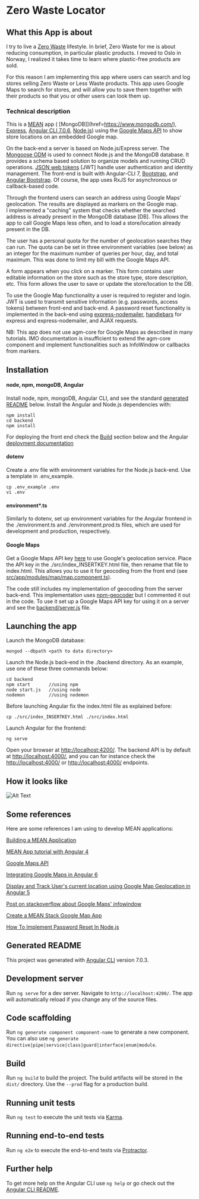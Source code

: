 # Zero Waste Locator

## What this App is about

I try to live a [Zero Waste](https://www.goingzerowaste.com/zero-waste-1/) lifestyle. In brief, Zero Waste for me is about reducing consumption, in particular plastic products. 
I moved to Oslo in Norway, I realized it takes time to learn where plastic-free products are sold. 

For this reason I am implementing this app where users can search and log stores selling Zero Waste or Less Waste products. This app uses Google Maps to search for stores, and will allow you to save them together with their products so that you or other users can look them up. 

### Technical description

This is a [MEAN](https://www.mongodb.com/) app (
[MongoDB]](href=https://www.mongodb.com/), [Express](https://expressjs.com/), [Angular CLI 7.0.6](https://angular.io/ ), [Node.js](https://nodejs.org)) using the [Google Maps API](https://cloud.google.com/maps-platform/) to show store locations on an embedded Google map. 

On the back-end a server is based on Node.js/Express server. The [Mongoose ODM](https://mongoosejs.com/) is used to connect Node.js and the MongoDB database. It provides a schema based solution to organize models and running CRUD operations. [JSON web tokens](https://jwt.io/) [JWT] handle user authentication and identity management. The front-end is built with Angular-CLI 7, [Bootstrap](https://getbootstrap.com/), and [Angular Bootstrap](https://ng-bootstrap.github.io). Of course, the app uses RxJS for asynchronous or callback-based code.  

Through the frontend users can search an address using Google Maps' geolocation. The results are displayed as markers on the Google map.  
I implemented a "caching" system that checks whether the searched address is already present in the MongoDB database [DB]. This allows the app to call Google Maps less often, and to load a store/location already present in the DB.  

The user has a personal quota for the number of geolocation searches they can run. The quota can be set in three environment variables (see below) as an integer for the maximum number of queries per hour, day, and total maximum. This was done to limit my bill with the Google Maps API. 

A form appears when you click on a marker. This form contains user editable information on the store such as the store type, store description, etc. This form allows the user to save or update the store/location to the DB. 

To use the Google Map functionality a user is required to register and login. JWT is used to transmit sensitive information (e.g. passwords, access tokens) between front-end and back-end. A password reset functionality is implemented in the back-end using [express-nodemailer](https://nodemailer.com/about/), [handlebars](https://www.npmjs.com/package/nodemailer-express-handlebars) for express and express-nodemailer, and AJAX requests.

NB: This app does not use agm-core for Google Maps as described in many tutorials. IMO documentation is insufficient to extend the agm-core component and implement functionalities such as InfoWindow or callbacks from markers.

## Installation

#### node, npm, mongoDB, Angular
Install node, npm, mongoDB, Angular CLI, and see the standard [generated README](#Generated-README) below. Install the Angular and Node.js dependencies with:

```
npm install
cd backend
npm install
```

For deploying the front end check the [Build](#Build) section below and the Angular [deployment documentation](https://angular.io/guide/deployment)

#### dotenv
Create a .env file with environment variables for the Node.js back-end. Use a template in .env_example. 

```
cp .env_example .env
vi .env
```

#### environment*.ts
Similarly to dotenv, set up environment variables for the Angular frontend in the ./environment.ts and ./environment.prod.ts files, which are used for development and production, respectively. 

#### Google Maps
Get a Google Maps API key [here](https://developers.google.com/maps/documentation/javascript/get-api-key) to use Google's geolocation service. Place the API key in the ./src/index_INSERTKEY.html file, then rename that file to index.html. This allows you to use it for geocoding from the front end (see [src/app/modules/map/map.component.ts](src/app/modules/map/map.component.ts)). 

The code still includes my implementation of geocoding from the server back-end. This implementation uses [npm-geocoder](https://www.npmjs.com/package/node-geocoder) but I commented it out in the code. To use it set up a Google Maps API key for using it on a server and see the [backend/server.js](backend/server.js) file. 

## Launching the app

Launch the MongoDB database:

```mongod --dbpath <path to data directory>```

Launch the Node.js back-end in the ./backend directory. As an example, use one of these three commands below:

```
cd backend
npm start       //using npm
node start.js   //using node
nodemon         //using nodemon
```

Before launching Angular fix the index.html file as explained before: 

```cp ./src/index_INSERTKEY.html ./src/index.html```

Launch Angular for the frontend:

```ng serve```

Open your browser at [http://localhost:4200/](http://localhost:4200/). The backend API is by default at [http://localhost:4000/](http://localhost:4000/), and you can for instance check the [http://localhost:4000/](http://localhost:4000/users) or [http://localhost:4000/](http://localhost:4000/stores) endpoints.

## How it looks like

![Alt Text](https://github.com/aless80/Zero-Waste-Locator/blob/master/img/gmaps-ng7.gif)
<!--![Alt Text](https://github.com/aless80/Zero-Waste-Locator/blob/master/img/02 - map search.png)
![Alt Text](https://github.com/aless80/Zero-Waste-Locator/blob/master/img/03 - map saved.png)
![Alt Text](https://github.com/aless80/Zero-Waste-Locator/blob/master/img/04 - profile.png)
![Alt Text](https://github.com/aless80/Zero-Waste-Locator/blob/master/img/05 - form.png)
![Alt Text](https://github.com/aless80/Zero-Waste-Locator/blob/master/img/06 - form.png)
![Alt Text](https://github.com/aless80/Zero-Waste-Locator/blob/master/img/07 - about.png)
![Alt Text](https://github.com/aless80/Zero-Waste-Locator/blob/master/img/08 - register.png)
-->
## Some references

Here are some references I am using to develop MEAN applications:  

[Building a MEAN Application](https://navakos.slab.com/public/building-a-mean-application-c9369d11?utm_source=mybridge&utm_medium=blog&utm_campaign=read_more#step-nine-adding-the-gitignore)

[MEAN App tutorial with Angular 4](https://medium.com/netscape/mean-app-tutorial-with-angular-4-part-1-18691663ea96)

[Google Maps API](https://developers.google.com/maps/documentation)

[Integrating Google Maps in Angular 6](https://medium.com/@balramchavan/integrating-google-maps-in-angular-5-ca5f68009f29)

[Display and Track User's current location using Google Map Geolocation in Angular 5](https://medium.com/@balramchavan/display-and-track-users-current-location-using-google-map-geolocation-in-angular-5-c259ec801d58)

[Post on stackoverflow about Google Maps' infowindow](https://stackoverflow.com/a/31496676/3592827)

[Create a MEAN Stack Google Map App](https://scotch.io/tutorials/making-mean-apps-with-google-maps-part-i)

[How To Implement Password Reset In Node.js](http://sahatyalkabov.com/how-to-implement-password-reset-in-nodejs/)

## Generated README

This project was generated with [Angular CLI](https://github.com/angular/angular-cli) version 7.0.3.

## Development server

Run `ng serve` for a dev server. Navigate to `http://localhost:4200/`. The app will automatically reload if you change any of the source files.

## Code scaffolding

Run `ng generate component component-name` to generate a new component. You can also use `ng generate directive|pipe|service|class|guard|interface|enum|module`.

## Build

Run `ng build` to build the project. The build artifacts will be stored in the `dist/` directory. Use the `--prod` flag for a production build.

## Running unit tests

Run `ng test` to execute the unit tests via [Karma](https://karma-runner.github.io).

## Running end-to-end tests

Run `ng e2e` to execute the end-to-end tests via [Protractor](http://www.protractortest.org/).

## Further help

To get more help on the Angular CLI use `ng help` or go check out the [Angular CLI README](https://github.com/angular/angular-cli/blob/master/README.md).